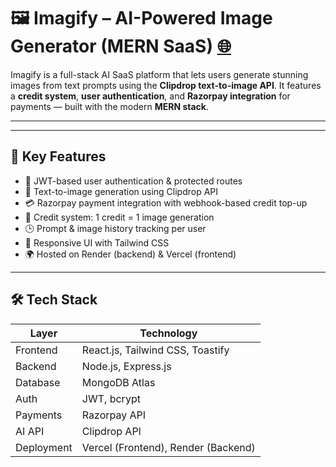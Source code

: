# 🖼️ Imagify – AI-Powered Image Generator (MERN SaaS) [🌐](https://imagify-ai-image-kappa.vercel.app/)

Imagify is a full-stack AI SaaS platform that lets users generate stunning images from text prompts using the **Clipdrop text-to-image API**. It features a **credit system**, **user authentication**, and **Razorpay integration** for payments — built with the modern **MERN stack**.

---




---

## 🚀 Key Features

- 🔐 JWT-based user authentication & protected routes
- 🧠 Text-to-image generation using Clipdrop API
- 💳 Razorpay payment integration with webhook-based credit top-up
- 🔄 Credit system: 1 credit = 1 image generation
- 🕒 Prompt & image history tracking per user
- 📱 Responsive UI with Tailwind CSS
- 🌍 Hosted on Render (backend) & Vercel (frontend)

---

## 🛠️ Tech Stack

| Layer        | Technology                  |
|--------------|------------------------------|
| Frontend     | React.js, Tailwind CSS, Toastify |
| Backend      | Node.js, Express.js          |
| Database     | MongoDB Atlas                |
| Auth         | JWT, bcrypt                  |
| Payments     | Razorpay API                   |
| AI API       | Clipdrop API                 |
| Deployment   | Vercel (Frontend), Render (Backend) |
